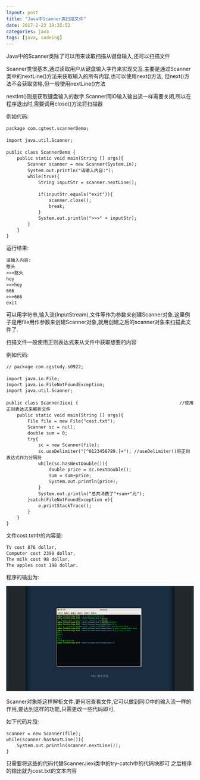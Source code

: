 ```yaml
---
layout: post
title: "Java中Scanner类扫描文件"
date: 2017-2-23 19:35:52
categories: java
tags: [java, codeing]
---
```


Java中的Scanner类除了可以用来读取扫描从键盘输入,还可以扫描文件

Scanner类很基本,通过读取用户从键盘输入字符来实现交互.主要是通过Scanner类中的nextLine()方法来获取输入的所有内容,也可以使用next()方法,
但next()方法不会获取空格,但一般使用nextLine()方法

<!-- more -->

nextInt()则是获取键盘输入的数字.Scanner同IO输入输出流一样需要关闭,所以在程序退出时,需要调用close()方法将扫描器

例如代码:

	package com.cgtest.scannerDemo;

	import java.util.Scanner;

	public class ScannerDemo {
		public static void main(String [] args){
			Scanner scanner = new Scanner(System.in);
			System.out.println("请输入内容:");
			while(true){
				String inputStr = scanner.nextLine();
			
				if(inputStr.equals("exit")){
					scanner.close();
					break;
				}
				System.out.println(">>>" + inputStr);
			}
		}
	}

运行结果:

	请输入内容:
	憨头
	>>>憨头
	hey
	>>>hey
	666
	>>>666
	exit

可以用字符串,输入流(InputStream),文件等作为参数来创建Scanner对象.这里例子是用file用作参数来创建Scanner对象,就用创建之后的scanner对象来扫描此文件了.

扫描文件一般使用正则表达式来从文件中获取想要的内容

例如代码:

	// package com.cgstudy.s0922;

	import java.io.File;
	import java.io.FileNotFoundException;
	import java.util.Scanner;

	public class ScannerJiexi {                                      //使用正则表达式来解析文件
		public static void main(String [] args){
			File file = new File("cost.txt");
			Scanner sc = null;
			double sum = 0;
			try{
				sc = new Scanner(file);
				sc.useDelimiter("[^0123456789.]+"); //useDelimiter()将正则表达式作为分隔符
				while(sc.hasNextDouble()){
					double price = sc.nextDouble();
					sum = sum+price;
					System.out.println(price);
				}
				System.out.println("总共消费了"+sum+"元");
			}catch(FileNotFoundException e){
				e.printStackTrace();
			}
		}
	}

文件cost.txt中的内容是:

	TV cost 876 dollar,
	Computer cost 2398 dollar,
	The milk cost 98 dollar,
	The apples cost 198 dollar.

程序的输出为:

![java-bookContorlSystem](/images/java/java-ScannerJiexi.png)

Scanner对象能这样解析文件,更何况查看文件,它可以做到同IO中的输入流一样的作用,要达到这样的功能,只需更改一些代码即可,

如下代码片段:

	scanner = new Scanner(file);
	while(scanner.hasNextLine()){
		System.out.println(scanner.nextLine());
	}

只需要将这些的代码代替ScannerJiexi类中的try-catch中的代码块即可
之后程序的输出就为cost.txt的文本内容













